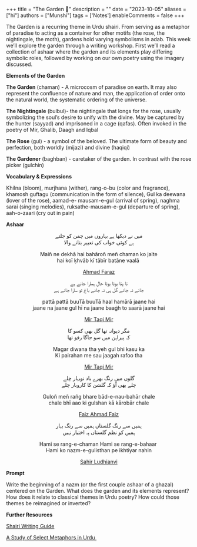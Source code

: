 +++
title = "The Garden 🥀"
description = ""
date = "2023-10-05"
aliases = ["hi"]
authors = ["Munshi"]
tags = ['Notes']
enableComments = false
+++

The Garden is a recurring theme in Urdu shairi. From serving as a metaphor of paradise to acting as a container for other motifs (the rose, the nightingale, the moth), gardens hold varying symbolisms in adab. This week we’ll explore the garden through a writing workshop. First we’ll read a collection of ashaar where the garden and its elements play differing symbolic roles, followed by working on our own poetry using the imagery discussed. 

**Elements of the Garden**

**The Garden** (chaman) - A microcosm of paradise on earth. It may also represent the confluence of nature and man, the application of order onto the natural world, the systematic ordering of the universe. 

**The Nightingale** (bulbul)- the nightingale that longs for the rose, usually symbolizing the soul’s desire to unify with the divine. May be captured by the hunter (sayyad) and imprisoned in a cage (qafas). Often invoked in the poetry of Mir, Ghalib, Daagh and Iqbal

**The Rose** (gul) - a symbol of the beloved. The ultimate form of beauty and perfection, both worldly (mijazi) and divine (haqiqi) 

**The Gardener** (baghban) - caretaker of the garden. In contrast with the rose picker (gulchin) 

**Vocabulary & Expressions**

Khilna (bloom), murjhana (wither), rang-o-bu (color and fragrance), khamosh guftagu (communication in the form of silence), Gul ka deewana (lover of the rose), aamad-e- mausam-e-gul (arrival of spring), naghma sarai (singing melodies), ruksathe-mausam-e-gul (departure of spring), aah-o-zaari (cry out in pain)

**Ashaar**


<p style="text-align: center;"> میں نے دیکھا ہے بہاروں میں چمن کو جلتے <br>
ہے کوئی خواب کی تعبیر بتانے والا <p>

<p style="text-align: center;"> Maiñ ne dekhā hai bahāroñ meñ chaman ko jalte <br>
hai koī ḳhvāb kī tābīr batāne vaalā <p>

<p style="text-align: center;"> <a href="https://www.rekhta.org/ghazals/dost-ban-kar-bhii-nahiin-saath-nibhaane-vaalaa-ahmad-faraz-ghazals"> Ahmad Faraz </a> <p>

<p style="text-align: center;"> تا پتا بوٹا بوٹا حال ہمارا جانے ہے <br>
جانے نہ جانے گل ہی نہ جانے باغ تو سارا جانے ہے <p>

<p style="text-align: center;"> pattā pattā buuTā buuTā haal hamārā jaane hai <br>
jaane na jaane gul hī na jaane baaġh to saarā jaane hai
<p>

<p style="text-align: center;"> <a href="https://www.rekhta.org/ghazals/pattaa-pattaa-buutaa-buutaa-haal-hamaaraa-jaane-hai-meer-taqi-meer-ghazals)"> Mir Taqi Mir </a><p>

<p style="text-align: center;"> مگر دیوانہ تھا گل بھی کسو کا <br>
کہ پیراہن میں سو جاگا رفو تھا <p>

<p style="text-align: center;"> Magar diwana tha yeh gul bhi kasu ka <br>
Ki pairahan me sau jaagah rafoo tha <p>

<p style="text-align: center;"> <a href= https://www.rekhta.org/ghazals/sahr-e-gah-e-iid-men-daur-e-subuu-thaa-meer-taqi-meer-ghazals-35)>Mir Taqi Mir</a><p>

<p style="text-align: center;">  گلوں میں رنگ بھرے باد نوبہار چلے <br>
چلے بھی آؤ کہ گلشن کا کاروبار چلے <p>

<p style="text-align: center;"> Guloñ meñ rañg bhare bād-e-nau-bahār chale <br>
chale bhī aao ki gulshan kā kārobār chale <p>


<p style="text-align: center;"> <a href= https://www.rekhta.org/ghazals/gulon-men-rang-bhare-baad-e-nau-bahaar-chale-faiz-ahmad-faiz-ghazals >Faiz Ahmad Faiz</a> <p>


<p style="text-align: center;">ہمیں سے رنگ گلستاں ہمیں سے رنگ بہار <br>
ہمیں کو نظم گلستاں پہ اختیار نہیں <p>

<p style="text-align: center;">  Hami se rang-e-chaman Hami se rang-e-bahaar <br>
Hami ko nazm-e-gulisthan pe ikhtiyar nahin <p>

<p style="text-align: center;"> <a href= https://www.rekhta.org/ghazals/havas-nasiib-nazar-ko-kahiin-qaraar-nahiin-sahir-ludhianvi-ghazals?lang=ur)>Sahir Ludhianvi </a> <p>


**Prompt**

Write the beginning of a nazm (or the first couple ashaar of a ghazal) centered on the Garden. What does the garden and its elements represent? How does it relate to classical themes in Urdu poetry? How could those themes be reimagined or inverted? 

**Further Resources**

[Shairi Writing Guide](https://docs.google.com/document/d/19StPipH64m0iycT2ZHMDNlTDWn2ceFjY3tRhOMNwI9Y/edit)

[A Study of Select Metaphors in Urdu ](http://www.tjprc.org/publishpapers/--1466057247-7.%20IJEL%20-%20METAPHORS%20OF%20YORE%20%20A%20STUDY%20OF%20SELECT.pdf)
